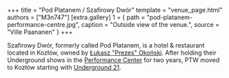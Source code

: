 +++
title = "Pod Platanem / Szafirowy Dwór"
template = "venue_page.html"
authors = ["M3n747"]
[extra.gallery]
1 = { path = "pod-platanem-performance-centre.jpg", caption = "Outside view of the venue.", source = "Ville Paananen" }
+++

Szafirowy Dwór, formerly called Pod Platanem, is a hotel & restaurant located in Kozłów, owned by [Łukasz "Prezes" Okoński](@/w/lukasz-okonski.md). After holding their Underground shows in the [Performance Center](@/v/ptw-targowa.md) for two years, PTW moved to Kozłów starting with [Underground 21](@/e/ptw/2024-04-13-ptw-underground-21.md).
